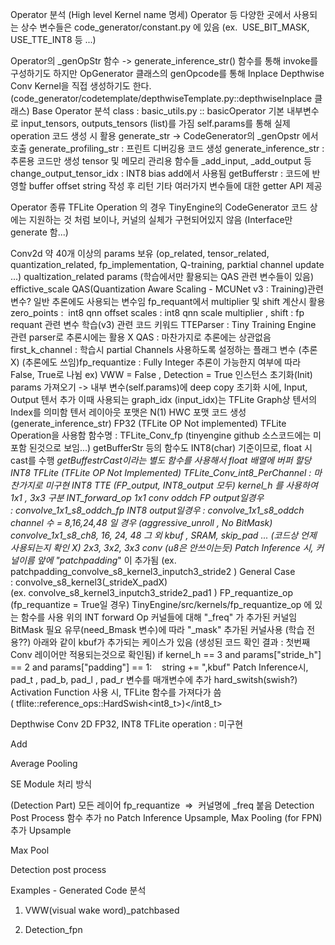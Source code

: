 Operator 분석 (High level Kernel name 명세)
Operator 등 다양한 곳에서 사용되는 상수 변수들은 code_generator/constant.py 에 있음
(ex.  USE_BIT_MASK, USE_TTE_INT8 등 ...)


Operator의 _genOpStr 함수 -> generate_inference_str() 함수를 통해
invoke를 구성하기도 하지만
OpGenerator 클래스의 genOpcode를 통해
Inplace Depthwise Conv Kernel을 직접 생성하기도 한다.
(code_generator/codetemplate/depthwiseTemplate.py::depthwiseInplace 클래스)
Base Operator 분석
class : basic_utils.py :: basicOperator
기본 내부변수로 input_tensors, outputs_tensors (list)를 가짐
self.params를 통해 실제 operation 코드 생성 시 활용
generate_str -> CodeGenerator의 _genOpstr 에서 호출
generate_profiling_str : 프린트 디버깅용 코드 생성
generate_inference_str : 추론용 코드만 생성
tensor 및 메모리 관리용 함수들
_add_input, _add_output 등
change_output_tensor_idx : INT8 bias add에서 사용됨
getBufferstr : 코드에 반영할 buffer offset string 작성 후 리턴
기타 여러가지 변수들에 대한 getter API 제공


Operator 종류
TFLite Operation 의 경우
TinyEngine의 CodeGenerator 코드 상에는 지원하는 것 처럼 보이나,
커널의 실체가 구현되어있지 않음 (Interface만 generate 함...)


Conv2d
약 40개 이상의 params 보유 (op_related, tensor_related, quantization_related, fp_implementation, Q-training, parktial channel update ...)
qualtization_related params (학습에서만 활용되는 QAS 관련 변수들이 있음)
effictive_scale
QAS(Quantization Aware Scaling - MCUNet v3 : Training)관련 변수?
일반 추론에도 사용되는 변수임
fp_requant에서 multiplier 및 shift 계산시 활용
zero_points :  int8 qnn offset
scales : int8 qnn scale
multiplier , shift : fp requant 관련 변수
학습(v3) 관련 코드 키워드
TTEParser : Tiny Training Engine 관련 parser로 추론시에는 활용 X
QAS : 마찬가지로 추론에는 상관없음
first_k_channel : 학습시 partial Channels 사용하도록 설정하는 플래그 변수 (추론 X)
(추론에도 쓰임)fp_requantize : Fully Integer 추론이 가능한지 여부에 따라 False, True로 나뉨
ex) VWW = False , Detection = True
인스턴스 초기화(Init)
params 가져오기 -> 내부 변수(self.params)에 deep copy
초기화 시에, Input, Output 텐서 추가
이때 사용되는 graph_idx (input_idx)는 TFLite Graph상 텐서의 Index를 의미함
텐서 레이아웃 포맷은 N(1) HWC 포맷
코드 생성(generate_inference_str)
FP32 (TFLite OP Not implemented)
TFLite Operation을 사용함
함수명 : TFLite_Conv_fp (tinyengine github 소스코드에는 미포함 된것으로 보임...)
getBufferStr 등의 함수도 INT8(char) 기준이므로, float 시 cast를 수행
_getBuffestrCast이라는 별도 함수를 사용해서 float 배열에 버퍼 할당
INT8 TFLite (TFLite OP Not Implemented)
TFLite_Conv_int8_PerChannel : 마찬가지로 미구현
INT8 TTE (FP_output, INT8_output 모두)
kernel_h 를 사용하여 1x1 , 3x3 구분
INT_forward_op
1x1 conv
oddch
FP output일경우 : convolve_1x1_s8_oddch_fp
INT8 output일경우 : convolve_1x1_s8_oddch
channel 수 = 8,16,24,48 일 경우 (aggressive_unroll , No BitMask)
convolve_1x1_s8_ch8, 16, 24, 48
그 외
kbuf , SRAM, skip_pad ... (코드상 언제 사용되는지 확인 X)
2x3, 3x2, 3x3 conv
(u8은 안쓰이는듯)
Patch Inference 시, 커널이름 앞에 "patchpadding_" 이 추가됨
(ex. patchpadding_convolve_s8_kernel3_inputch3_stride2 )
General Case : convolve_s8_kernel3(_strideX_padX)
(ex. convolve_s8_kernel3_inputch3_stride2_pad1 )
FP_requantize_op (fp_requantize = True일 경우)
TinyEngine/src/kernels/fp_requantize_op 에 있는 함수를 사용
위의 INT forward Op 커널들에 대해 "_freq" 가 추가된 커널임
BitMask 필요 유무(need_Bmask 변수)에 따라 "_mask" 추가된 커널사용 (학습 전용??)
아래와 같이 kbuf가 추가되는 케이스가 있음
(생성된 코드 확인 결과 : 첫번째 Conv 레이어만 적용되는것으로 확인됨)
if kernel_h == 3 and params["stride_h"] == 2 and params["padding"] == 1:
   string += ",kbuf"
Patch Inference시, pad_t , pad_b, pad_l , pad_r 변수를 매개변수에 추가
hard_switsh(swish?) Activation Function 사용 시, TFLite 함수를 가져다가 씀
( tflite::reference_ops::HardSwish<int8_t>)</int8_t>






Depthwise Conv 2D
FP32, INT8 TFLite operation : 미구현




Add




Average Pooling


SE Module 처리 방식






(Detection Part)
모든 레이어 fp_requantize  =>  커널명에 _freq 붙음
Detection Post Process 함수 추가
no Patch Inference
Upsample, Max Pooling (for FPN) 추가
Upsample


Max Pool


Detection post process






Examples - Generated Code 분석
1. VWW(visual wake word)_patchbased






2. Detection_fpn



